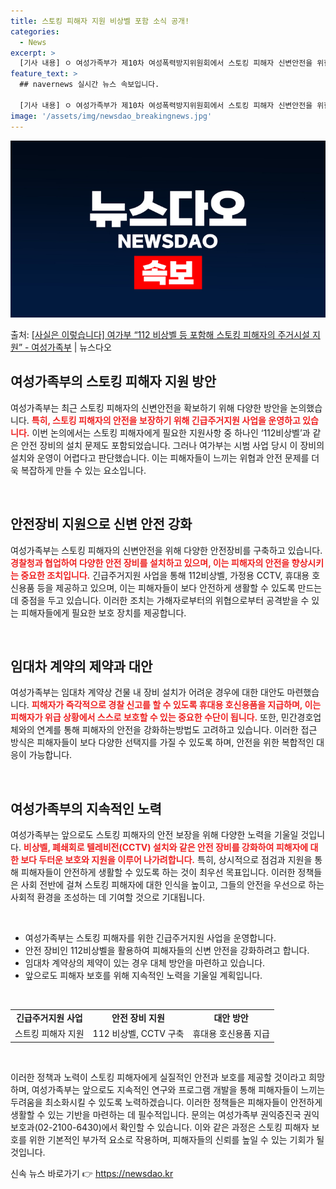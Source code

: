 ```yaml
---
title: 스토킹 피해자 지원 비상벨 포함 소식 공개!
categories:
  - News
excerpt: >
  [기사 내용] ㅇ 여성가족부가 제10차 여성폭력방지위원회에서 스토킹 피해자 신변안전을 위한 방안을 논의하면서…
feature_text: >
  ## navernews 실시간 뉴스 속보입니다.

  [기사 내용] ㅇ 여성가족부가 제10차 여성폭력방지위원회에서 스토킹 피해자 신변안전을 위한 방안을 논의하면서…
image: '/assets/img/newsdao_breakingnews.jpg'
---
```


![뉴스다오 속보](/assets/img/newsdao_breakingnews.jpg)

<p>출처: <a href="https://newsdao.kr/2385" rel="dofollow">[사실은 이렇습니다] 여가부 “112 비상벨 등 포함해 스토킹 피해자의 주거시설 지원” - 여성가족부</a> | 뉴스다오</p>

<h2 data-ke-size="size26">여성가족부의 스토킹 피해자 지원 방안</h2>

<p data-ke-size="size16">여성가족부는 최근 스토킹 피해자의 신변안전을 확보하기 위해 다양한 방안을 논의했습니다. <b><span style="color: #ee2323;">특히, 스토킹 피해자의 안전을 보장하기 위해 긴급주거지원 사업을 운영하고 있습니다.</span></b> 이번 논의에서는 스토킹 피해자에게 필요한 지원사항 중 하나인 ‘112비상벨’과 같은 안전 장비의 설치 문제도 포함되었습니다. 그러나 여가부는 시범 사업 당시 이 장비의 설치와 운영이 어렵다고 판단했습니다. 이는 피해자들이 느끼는 위협과 안전 문제를 더욱 복잡하게 만들 수 있는 요소입니다.</p>

<p data-ke-size="size16">&nbsp;</p>

<h2 data-ke-size="size26">안전장비 지원으로 신변 안전 강화</h2>

<p data-ke-size="size16">여성가족부는 스토킹 피해자의 신변안전을 위해 다양한 안전장비를 구축하고 있습니다. <b><span style="color: #ee2323;">경찰청과 협업하여 다양한 안전 장비를 설치하고 있으며, 이는 피해자의 안전을 향상시키는 중요한 조치입니다.</span></b> 긴급주거지원 사업을 통해 112비상벨, 가정용 CCTV, 휴대용 호신용품 등을 제공하고 있으며, 이는 피해자들이 보다 안전하게 생활할 수 있도록 만드는데 중점을 두고 있습니다. 이러한 조치는 가해자로부터의 위협으로부터 공격받을 수 있는 피해자들에게 필요한 보호 장치를 제공합니다.</p>

<p data-ke-size="size16">&nbsp;</p>

<h2 data-ke-size="size26">임대차 계약의 제약과 대안</h2>

<p data-ke-size="size16">여성가족부는 임대차 계약상 건물 내 장비 설치가 어려운 경우에 대한 대안도 마련했습니다. <b><span style="color: #ee2323;">피해자가 즉각적으로 경찰 신고를 할 수 있도록 휴대용 호신용품을 지급하며, 이는 피해자가 위급 상황에서 스스로 보호할 수 있는 중요한 수단이 됩니다.</span></b> 또한, 민간경호업체와의 연계를 통해 피해자의 안전을 강화하는방법도 고려하고 있습니다. 이러한 접근 방식은 피해자들이 보다 다양한 선택지를 가질 수 있도록 하며, 안전을 위한 복합적인 대응이 가능합니다.</p>

<p data-ke-size="size16">&nbsp;</p>

<h2 data-ke-size="size26">여성가족부의 지속적인 노력</h2>

<p data-ke-size="size16">여성가족부는 앞으로도 스토킹 피해자의 안전 보장을 위해 다양한 노력을 기울일 것입니다. <b><span style="color: #ee2323;">비상벨, 폐쇄회로 텔레비전(CCTV) 설치와 같은 안전 장비를 강화하여 피해자에 대한 보다 두터운 보호와 지원을 이루어 나가려합니다.</span></b> 특히, 상시적으로 점검과 지원을 통해 피해자들이 안전하게 생활할 수 있도록 하는 것이 최우선 목표입니다. 이러한 정책들은 사회 전반에 걸쳐 스토킹 피해자에 대한 인식을 높이고, 그들의 안전을 우선으로 하는 사회적 환경을 조성하는 데 기여할 것으로 기대됩니다.</p>

<p data-ke-size="size16">&nbsp;</p>

<ul>
<li>여성가족부는 스토킹 피해자를 위한 긴급주거지원 사업을 운영합니다.</li>
<li>안전 장비인 112비상벨을 활용하여 피해자들의 신변 안전을 강화하려고 합니다.</li>
<li>임대차 계약상의 제약이 있는 경우 대체 방안을 마련하고 있습니다.</li>
<li>앞으로도 피해자 보호를 위해 지속적인 노력을 기울일 계획입니다.</li>
</ul>

<p data-ke-size="size16">&nbsp;</p>

<table>
<tr>
<td style="text-align: center; height: 17px;"><b>긴급주거지원 사업</b></td>
<td style="text-align: center; height: 17px;"><b>안전 장비 지원</b></td>
<td style="text-align: center; height: 17px;"><b>대안 방안</b></td>
</tr>
<tr>
<td style="text-align: center; height: 17px;">스트킹 피해자 지원</td>
<td style="text-align: center; height: 17px;">112 비상벨, CCTV 구축</td>
<td style="text-align: center; height: 17px;">휴대용 호신용품 지급</td>
</tr>
</table>

<p data-ke-size="size16">&nbsp;</p>

<p data-ke-size="size16">이러한 정책과 노력이 스토킹 피해자에게 실질적인 안전과 보호를 제공할 것이라고 희망하며, 여성가족부는 앞으로도 지속적인 연구와 프로그램 개발을 통해 피해자들이 느끼는 두려움을 최소화시킬 수 있도록 노력하겠습니다. 이러한 정책들은 피해자들이 안전하게 생활할 수 있는 기반을 마련하는 데 필수적입니다. 문의는 여성가족부 권익증진국 권익보호과(02-2100-6430)에서 확인할 수 있습니다. 이와 같은 과정은 스토킹 피해자 보호를 위한 기본적인 부가적 요소로 작용하며, 피해자들의 신뢰를 높일 수 있는 기회가 될 것입니다.</p> 

신속 뉴스 바로가기 👉 <a href="https://newsdao.kr" rel="dofollow">https://newsdao.kr</a>


